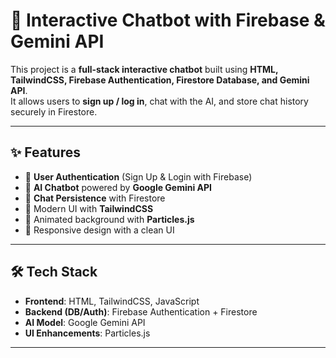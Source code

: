 # 🚀 Interactive Chatbot with Firebase & Gemini API

This project is a **full-stack interactive chatbot** built using **HTML, TailwindCSS, Firebase Authentication, Firestore Database, and Gemini API**.  
It allows users to **sign up / log in**, chat with the AI, and store chat history securely in Firestore.

---

## ✨ Features

- 🔐 **User Authentication** (Sign Up & Login with Firebase)
- 💬 **AI Chatbot** powered by **Google Gemini API**
- 📂 **Chat Persistence** with Firestore
- 🎨 Modern UI with **TailwindCSS**
- 🌌 Animated background with **Particles.js**
- 📱 Responsive design with a clean UI

---

## 🛠️ Tech Stack

- **Frontend**: HTML, TailwindCSS, JavaScript  
- **Backend (DB/Auth)**: Firebase Authentication + Firestore  
- **AI Model**: Google Gemini API  
- **UI Enhancements**: Particles.js  

---

